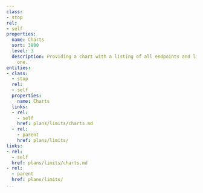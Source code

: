 ```yaml
---
class:
- stop
rel:
- self
properties:
  name: Charts
  sort: 3800
  level: 3
  description: Providing a chart with a listing of all endpoints and limits for each
    one.
entities:
- class:
  - stop
  rel:
  - self
  properties:
    name: Charts
  links:
  - rel:
    - self
    href: plans/limits/charts.md
  - rel:
    - parent
    href: plans/limits/
links:
- rel:
  - self
  href: plans/limits/charts.md
- rel:
  - parent
  href: plans/limits/
...
```

